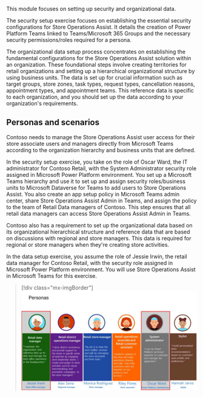 This module focuses on setting up security and organizational data. 

The security setup exercise focuses on establishing the essential security configurations for Store Operations Assist. It details the creation of Power Platform Teams linked to Teams/Microsoft 365 Groups and the necessary security permissions/roles required for a persona. 

The organizational data setup process concentrates on establishing the fundamental configurations for the Store Operations Assist solution within an organization. These foundational steps involve creating territories for retail organizations and setting up a hierarchical organizational structure by using business units. The data is set up for crucial information such as target groups, store zones, task types, request types, cancellation reasons, appointment types, and appointment teams. This reference data is specific to each organization, and you should set up the data according to your organization's requirements.

## Personas and scenarios

Contoso needs to manage the Store Operations Assist user access for their store associate users and managers directly from Microsoft Teams according to the organization hierarchy and business units that are defined. 

In the security setup exercise, you take on the role of Oscar Ward, the IT administrator for Contoso Retail, with the System Administrator security role assigned in Microsoft Power Platform environment. You set up a Microsoft Teams hierarchy and use it to set up and assign security roles/business units to Microsoft Dataverse for Teams to add users to Store Operations Assist. You also create an app setup policy in Microsoft Teams admin center, share Store Operations Assist Admin in Teams, and assign the policy to the team of Retail Data managers of Contoso. This step ensures that all retail data managers can access Store Operations Assist Admin in Teams.

Contoso also has a requirement to set up the organizational data based on its organizational hierarchical structure and reference data that are based on discussions with regional and store managers. This data is required for regional or store managers when they're creating store activities. 

In the data setup exercise, you assume the role of Jessie Irwin, the retail data manager for Contoso Retail, with the security role assigned in Microsoft Power Platform environment. You will use Store Operations Assist in Microsoft Teams for this exercise.


> [!div class="mx-imgBorder"]
> [![Diagram of the personas with the retail data manager highlighted.](../media/personas.svg)](../media/personas.svg#lightbox)

